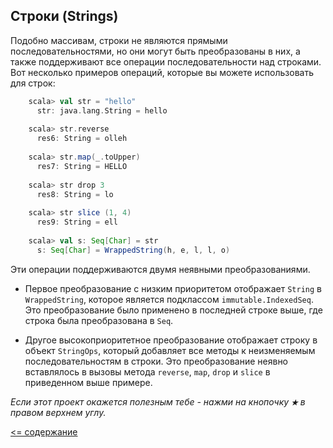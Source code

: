 ## Строки (Strings)

Подобно массивам, строки не являются прямыми последовательностями, но они могут быть преобразованы в них, а также поддерживают 
все операции последовательности над строками. Вот несколько примеров операций, которые вы можете использовать для строк:

```scala
    scala> val str = "hello"
      str: java.lang.String = hello
    
    scala> str.reverse
      res6: String = olleh
    
    scala> str.map(_.toUpper)
      res7: String = HELLO
    
    scala> str drop 3
      res8: String = lo
    
    scala> str slice (1, 4)
      res9: String = ell
    
    scala> val s: Seq[Char] = str
      s: Seq[Char] = WrappedString(h, e, l, l, o)
```

Эти операции поддерживаются двумя неявными преобразованиями. 

* Первое преобразование с низким приоритетом отображает 
`String` в `WrappedString`, которое является подклассом `immutable.IndexedSeq`. Это преобразование было применено в 
последней строке выше, где строка была преобразована в `Seq`. 

* Другое высокоприоритетное преобразование отображает строку в объект `StringOps`, который добавляет все методы к 
неизменяемым последовательностям в строки. Это преобразование неявно вставлялось в вызовы метода `reverse`, `map`, `drop`
 и `slice` в приведенном выше примере.

_Если этот проект окажется полезным тебе - нажми на кнопочку **`★`** в правом верхнем углу._

[<= содержание](https://github.com/steklopod/Collections/blob/master/readme.md)